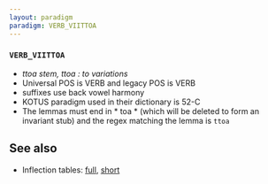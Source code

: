 ```yaml
---
layout: paradigm
paradigm: VERB_VIITTOA
---
```

### ` VERB_VIITTOA `

* _ttoa stem, ttoa : to variations_
* Universal POS is VERB and legacy POS is VERB
* suffixes use back vowel harmony
* KOTUS paradigm used in their dictionary is 52-C
* The lemmas must end in * toa * (which will be deleted to form an invariant stub) and the regex matching the lemma is ` ttoa `

## See also

* Inflection tables: [full](gen/V/viittoa.html), [short](gen/V/viittoa_wikt.html)

